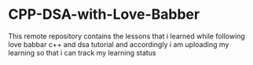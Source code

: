 # CPP-DSA-with-Love-Babber
This remote repository contains the lessons that  i learned while following love babbar  c++ and dsa tutorial and accordingly i am uploading my learning so that i can track my learning status

